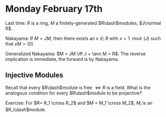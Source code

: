 # Monday February 17th

Last time: $R$ is a ring, $M$ a finitely-generated $R\dash$modules, $J\normal R$.

Nakayama: 
If $M = JM$, then there exists an $x\in R$ with $x = 1 \mod (J)$ such that $xM = (0)$.

Generalized Nakayama:
$M = JM \iff J + \ann M = R$.
The reverse implication is immediate, the forward is by Nakayama.

## Injective Modules

Recall that every $R\dash$module is free $\iff R$ is a field.
What is the analogous condition for every $R\dash$module to be projective?

Exercise:
For $R=  R_1 \cross R_2$ and $M = M_1 \cross M_2$, $M_i$ is an $R_i\dash$module.
